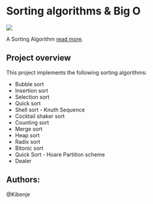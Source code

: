 # Sorting algorithms & Big O

![](https://s3.amazonaws.com/intranet-projects-files/holbertonschool-low_level_programming/248/willy-wonka.png)

A Sorting Algorithm [read more](https://https://youtu.be/YqzNgaFQEh8/).

## Project overview
This project implements the following sorting algorithms:
- Bubble sort
- Insertion sort
- Selection sort
- Quick sort
- Shell sort - Knuth Sequence
- Cocktail shaker sort
- Counting sort
- Merge sort
- Heap sort
- Radix sort
- Bitonic sort
- Quick Sort - Hoare Partition scheme
- Dealer

## Authors:
@Kibenje
